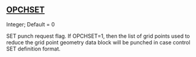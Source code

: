 ## [OPCHSET](https://help.hexagonmi.com/bundle/MSC_Nastran_2022.4/page/Nastran_Combined_Book/qrg/parameters/TOC.OPCHSET.xhtml)

Integer; Default = 0

SET punch request flag. If OPCHSET=1, then the list of grid points used to reduce the grid point geometry data block will be punched in case control SET definition format.

